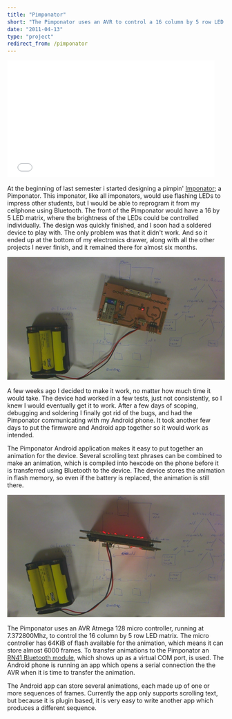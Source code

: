 ```yaml
---
title: "Pimponator"
short: "The Pimponator uses an AVR to control a 16 column by 5 row LED matrix. The micro controller has 64KiB of flash memory available for a 6000 frame animation."
date: "2011-04-13"
type: "project"
redirect_from: /pimponator
---
```



<p><iframe width="480" height="270" src="//www.youtube.com/embed/eLDVVwEIbq4" frameborder="0" allowfullscreen></iframe></p>

At the beginning of last semester i started designing a pimpin' [Imponator](http://omegav.no/byggekurs); a Pimponator. This imponator, like all imponators, would use flashing LEDs to impress other students, but I would be able to reprogram it from my cellphone using Bluetooth. The front of the Pimponator would have a 16 by 5 LED matrix, where the brightness of the LEDs could be controlled individually. The design was quickly finished, and I soon had a soldered device to play with. The only problem was that it didn't work. And so it ended up at the bottom of my electronics drawer, along with all the other projects I never finish, and it remained there for almost six months.

![pimponator1.jpg](pimponator1.jpg)

A few weeks ago I decided to make it work, no matter how much time it would take. The device had worked in a few tests, just not consistently, so I knew I would eventually get it to work. After a few days of scoping, debugging and soldering I finally got rid of the bugs, and had the Pimponator communicating with my Android phone. It took another few days to put the firmware and Android app together so it would work as intended.

The Pimponator Android application makes it easy to put together an animation for the device. Several scrolling text phrases can be combined to make an animation, which is compiled into hexcode on the phone before it is transferred using Bluetooth to the device. The device stores the animation in flash memory, so even if the battery is replaced, the animation is still there.

![pimponator2.jpg](pimponator2.jpg)

The Pimponator uses an AVR Atmega 128 micro controller, running at 7.372800Mhz, to control the 16 column by 5 row LED matrix. The micro controller has 64KiB of flash available for the animation, which means it can store almost 6000 frames. To transfer animations to the Pimponator an [RN41 Bluetooth module](http://www.rovingnetworks.com/rn-41.php), which shows up as a virtual COM port, is used. The Android phone is running an app which opens a serial connection the the AVR when it is time to transfer the animation.

The Android app can store several animations, each made up of one or more sequences of frames. Currently the app only supports scrolling text, but because it is plugin based, it is very easy to write another app which produces a different sequence.
